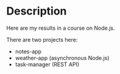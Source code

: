 # Description
Here are my results in a course on Node.js.

There are two projects here:
- notes-app
- weather-app (asynchronous Node.js)
- task-manager (REST API)

